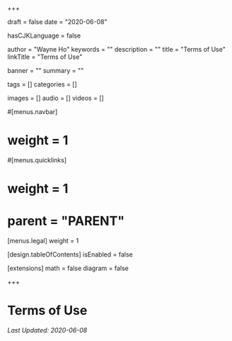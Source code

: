 +++

draft       = false
date        = "2020-06-08"

hasCJKLanguage = false

author      = "Wayne Ho"
keywords    = ""
description = ""
title       = "Terms of Use"
linkTitle   = "Terms of Use"

banner      = ""
summary     = ""

tags        = []
categories  = []

images      = []
audio       = []
videos      = []

#[menus.navbar]
#    weight = 1
#[menus.quicklinks]
#    weight = 1
#    parent = "PARENT"
[menus.legal]
    weight = 1

[design.tableOfContents]
    isEnabled = false

[extensions]
    math    = false
    diagram = false

+++

# Terms of Use

*Last Updated: 2020-06-08*
